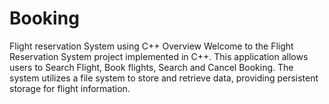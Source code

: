 # Booking
Flight reservation System using C++
Overview
Welcome to the Flight Reservation System project implemented in C++. This application allows users to Search Flight, Book flights, Search and Cancel Booking. The system utilizes a file system to store and retrieve data, providing persistent storage for flight information.
